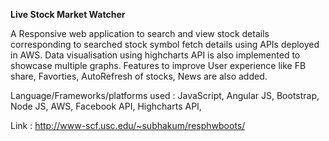 **Live Stock Market Watcher**

A Responsive web application to search and view stock details corresponding to searched stock symbol fetch details using APIs deployed in AWS. Data visualisation using highcharts API is also implemented to showcase multiple graphs. Features to improve User experience like FB share, Favorties, AutoRefresh of stocks, News are also added.

Language/Frameworks/platforms used : JavaScript, Angular JS, Bootstrap, Node JS, AWS, Facebook API, Highcharts API, 

Link : http://www-scf.usc.edu/~subhakum/resphwboots/
